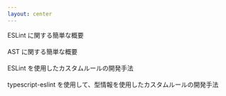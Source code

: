 ```yaml
---
layout: center
---
```


<structure-point number="1" title="ESLint とは" class="opacity-50">
  <span>ESLint に関する簡単な概要</span>
</structure-point>

<br />
<br />

<structure-point number="2" title="AST とは">
  <span>AST に関する簡単な概要</span>
</structure-point>

<br />
<br />

<structure-point number="3" title="ESLint を使用したカスタムルールの開発" class="opacity-50">
  <span>ESLint を使用したカスタムルールの開発手法</span>
</structure-point>

<br />
<br />

<structure-point  number="4" title="typescript-eslint を使用したカスタムルールの開発" class="opacity-50">
  <span>typescript-eslint を使用して、型情報を使用したカスタムルールの開発手法</span>
</structure-point>

<!-- 
ESLint やカスタムルールについて触れたところで、ここからは、ASTについてお話しします。
-->